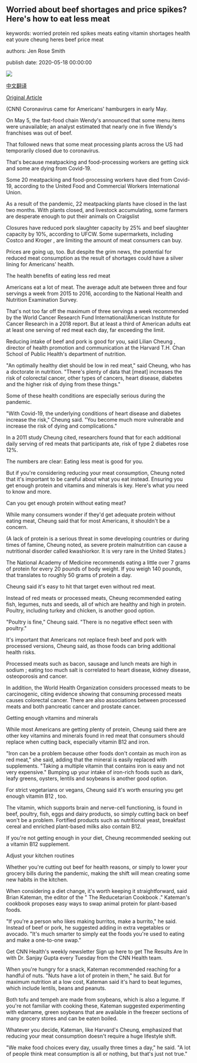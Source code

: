 ## Worried about beef shortages and price spikes? Here's how to eat less meat

keywords: worried protein red spikes meats eating vitamin shortages health eat youre cheung heres beef price meat

authors: Jen Rose Smith

publish date: 2020-05-18 00:00:00

![](https://cdn.cnn.com/cnnnext/dam/assets/190611082951-02-beyond-meat-new-patty-0611-super-tease.jpg)

[中文翻译](Worried%20about%20beef%20shortages%20and%20price%20spikes%3F%20Here%27s%20how%20to%20eat%20less%20meat_zh.md)

[Original Article](https://edition.cnn.com/2020/05/18/health/eat-less-meat-shortage-wellness/index.html)

(CNN) Coronavirus came for Americans' hamburgers in early May.

On May 5, the fast-food chain Wendy's announced that some menu items were unavailable; an analyst estimated that nearly one in five Wendy's franchises was out of beef.

That followed news that some meat processing plants across the US had temporarily closed due to coronavirus.

That's because meatpacking and food-processing workers are getting sick and some are dying from Covid-19.

Some 20 meatpacking and food-processing workers have died from Covid-19, according to the United Food and Commercial Workers International Union.

As a result of the pandemic, 22 meatpacking plants have closed in the last two months. With plants closed, and livestock accumulating, some farmers are desperate enough to put their animals on Craigslist

Closures have reduced pork slaughter capacity by 25% and beef slaughter capacity by 10%, according to UFCW. Some supermarkets, including Costco and Kroger , are limiting the amount of meat consumers can buy.

Prices are going up, too. But despite the grim news, the potential for reduced meat consumption as the result of shortages could have a silver lining for Americans' health.

The health benefits of eating less red meat

Americans eat a lot of meat. The average adult ate between three and four servings a week from 2015 to 2016, according to the National Health and Nutrition Examination Survey.

That's not too far off the maximum of three servings a week recommended by the World Cancer Research Fund International/American Institute for Cancer Research in a 2018 report. But at least a third of American adults eat at least one serving of red meat each day, far exceeding the limit.

Reducing intake of beef and pork is good for you, said Lilian Cheung , director of health promotion and communication at the Harvard T.H. Chan School of Public Health's department of nutrition.

"An optimally healthy diet should be low in red meat," said Cheung, who has a doctorate in nutrition. "There's plenty of data that [meat] increases the risk of colorectal cancer, other types of cancers, heart disease, diabetes and the higher risk of dying from these things."

Some of these health conditions are especially serious during the pandemic.

"With Covid-19, the underlying conditions of heart disease and diabetes increase the risk," Cheung said. "You become much more vulnerable and increase the risk of dying and complications."

In a 2011 study Cheung cited, researchers found that for each additional daily serving of red meats that participants ate, risk of type 2 diabetes rose 12%.

The numbers are clear: Eating less meat is good for you.

But if you're considering reducing your meat consumption, Cheung noted that it's important to be careful about what you eat instead. Ensuring you get enough protein and vitamins and minerals is key. Here's what you need to know and more.

Can you get enough protein without eating meat?

While many consumers wonder if they'd get adequate protein without eating meat, Cheung said that for most Americans, it shouldn't be a concern.

(A lack of protein is a serious threat in some developing countries or during times of famine, Cheung noted, as severe protein malnutrition can cause a nutritional disorder called kwashiorkor. It is very rare in the United States.)

The National Academy of Medicine recommends eating a little over 7 grams of protein for every 20 pounds of body weight. If you weigh 140 pounds, that translates to roughly 50 grams of protein a day.

Cheung said it's easy to hit that target even without red meat.

Instead of red meats or processed meats, Cheung recommended eating fish, legumes, nuts and seeds, all of which are healthy and high in protein. Poultry, including turkey and chicken, is another good option.

"Poultry is fine," Cheung said. "There is no negative effect seen with poultry."

It's important that Americans not replace fresh beef and pork with processed versions, Cheung said, as those foods can bring additional health risks.

Processed meats such as bacon, sausage and lunch meats are high in sodium ; eating too much salt is correlated to heart disease, kidney disease, osteoporosis and cancer.

In addition, the World Health Organization considers processed meats to be carcinogenic, citing evidence showing that consuming processed meats causes colorectal cancer. There are also associations between processed meats and both pancreatic cancer and prostate cancer.

Getting enough vitamins and minerals

While most Americans are getting plenty of protein, Cheung said there are other key vitamins and minerals found in red meat that consumers should replace when cutting back, especially vitamin B12 and iron.

"Iron can be a problem because other foods don't contain as much iron as red meat," she said, adding that the mineral is easily replaced with supplements. "Taking a multiple vitamin that contains iron is easy and not very expensive." Bumping up your intake of iron-rich foods such as dark, leafy greens, oysters, lentils and soybeans is another good option.

For strict vegetarians or vegans, Cheung said it's worth ensuring you get enough vitamin B12 , too.

The vitamin, which supports brain and nerve-cell functioning, is found in beef, poultry, fish, eggs and dairy products, so simply cutting back on beef won't be a problem. Fortified products such as nutritional yeast, breakfast cereal and enriched plant-based milks also contain B12.

If you're not getting enough in your diet, Cheung recommended seeking out a vitamin B12 supplement.

Adjust your kitchen routines

Whether you're cutting out beef for health reasons, or simply to lower your grocery bills during the pandemic, making the shift will mean creating some new habits in the kitchen.

When considering a diet change, it's worth keeping it straightforward, said Brian Kateman, the editor of the " The Reducetarian Cookbook ." Kateman's cookbook proposes easy ways to swap animal protein for plant-based foods.

"If you're a person who likes making burritos, make a burrito," he said. Instead of beef or pork, he suggested adding in extra vegetables or avocado. "It's much smarter to simply eat the foods you're used to eating and make a one-to-one swap."

Get CNN Health's weekly newsletter Sign up here to get The Results Are In with Dr. Sanjay Gupta every Tuesday from the CNN Health team.

When you're hungry for a snack, Kateman recommended reaching for a handful of nuts. "Nuts have a lot of protein in them," he said. But for maximum nutrition at a low cost, Kateman said it's hard to beat legumes, which include lentils, beans and peanuts.

Both tofu and tempeh are made from soybeans, which is also a legume. If you're not familiar with cooking these, Kateman suggested experimenting with edamame, green soybeans that are available in the freezer sections of many grocery stores and can be eaten boiled.

Whatever you decide, Kateman, like Harvard's Cheung, emphasized that reducing your meat consumption doesn't require a huge lifestyle shift.

"We make food choices every day, usually three times a day," he said. "A lot of people think meat consumption is all or nothing, but that's just not true."